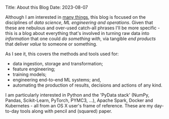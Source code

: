 Title: About this Blog
Date: 2023-08-07

Although I am interested in [many things]({filename}about_me.md), this blog is focused on the disciplines of *data science*,  *ML engineering and operations*. Given that these are nebulous and over-used catch-all phrases I'll be more specific - this is a blog about everything that's involved in turning raw data into *information* that one could *do something with*, via tangible *end products* that deliver *value* to someone or something.

As I see it, this covers the methods and tools used for:

* data ingestion, storage and transformation;
* feature engineering;
* training models;
* engineering end-to-end ML systems; and,
* automating the production of results, decisions and actions of any kind.

I am particularly interested in Python and the 'PyData stack' (NumPy, Pandas, Scikit-Learn, PyTorch, PYMC3, ...), Apache Spark, Docker and Kubernetes - all from an OS X user's frame of reference. These are my day-to-day tools along with pencil and (squared) paper.
